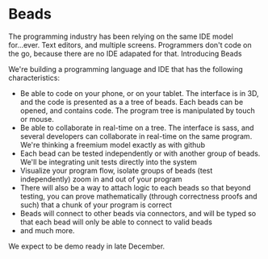 # Beads

The programming industry has been relying on the same IDE model for...ever. Text editors, and multiple screens. Programmers don't code on the go, because there are no IDE adapated for that. Introducing Beads

We're building a programming language and IDE that has the following characteristics: 

- Be able to code on your phone, or on your tablet. The interface is in 3D, and the code is presented as a a tree of beads. Each beads can be opened, and contains code. The program tree is manipulated by touch or mouse. 
- Be able to collaborate in real-time on a tree. The interface is sass, and several developers can collaborate in real-time on the same program. We're thinking a freemium model exactly as with github
- Each bead can be tested independently or with another group of beads. We'll be integrating unit tests directly into the system
- Visualize your program flow, isolate groups of beads (test independently) zoom in and out of your program
- There will also be a way to attach logic to each beads so that beyond testing, you can prove mathematically (through correctness proofs and such) that a chunk of your program is correct
- Beads will connect to other beads via connectors, and will be typed so that each bead will only be able to connect to valid beads
- and much more.

We expect to be demo ready in late December. 
